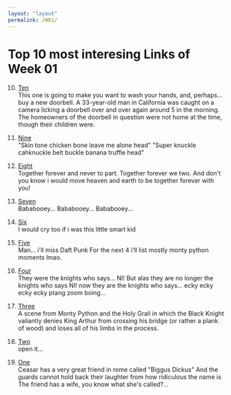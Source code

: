 ```yaml
---
layout: "layout"
permalink: /W01/
---
```


# Top 10 most interesing Links of Week 01

10. [Ten](https://www.youtube.com/watch?v=gjq4k-yTly8)<br>
This one is going to make you want to wash your hands, and, perhaps... buy a new doorbell.
A 33-year-old man in California was caught on a camera licking a doorbell over and over again around 5 in the morning.
The homeowners of the doorbell in question were not home at the time, though their children were.

9. [Nine](https://www.youtube.com/watch?v=OrQO4x7_qh8)<br>
"Skin tone chicken bone leave me alone head"
"Super knuckle cahknuckle belt buckle banana truffle head"

8. [Eight](https://www.youtube.com/watch?v=yPYZpwSpKmA)<br>
Together forever and never to part.
Together forever we two.
And don't you know i would move heaven and earth to be together forever with you!

7. [Seven](https://www.youtube.com/watch?v=9FdfpOckLUM)<br>
Bababooey... Bababooey... Bababooey...

6. [Six](https://www.youtube.com/watch?v=EDbSi5cN63U)<br>
I would cry too if i was this little smart kid

5. [Five](https://www.youtube.com/watch?v=zhl-Cs1-sG4)<br>
Man... i'll miss Daft Punk
For the next 4 i'll list mostly monty python moments lmao.

4. [Four](https://www.youtube.com/watch?v=zIV4poUZAQo)<br>
They were the knights who says... NI!
But alas they are no longer the knights who says NI!
now they are the knights who says...
ecky ecky ecky ecky ptang zoom boing...

3. [Three](https://www.youtube.com/watch?v=ZmInkxbvlCs)<br>
A scene from Monty Python and the Holy Grail in which the Black Knight
valiantly denies King Arthur from crossing his bridge (or rather a plank of wood) 
and loses all of his limbs in the process.

2. [Two](https://www.youtube.com/watch?v=sAn7baRbhx4)<br>
open it...

1. [One](https://www.youtube.com/watch?v=kx_G2a2hL6U)<br>
Ceasar has a very great friend in rome called "Biggus Dickus"
And the guards cannot hold back their laughter from how ridiculous the name is
The friend has a wife, you know what she's called?...
